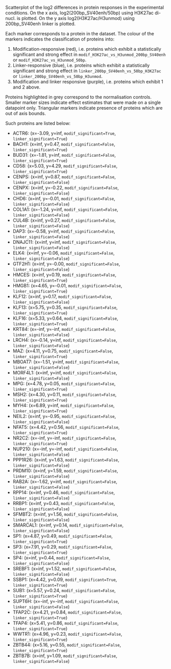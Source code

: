 
Scatterplot of the log2 differences in protein responses in the experimental conditions.
On the x axis, log2(200bp_SV40enh/50bp) using H3K27ac di-nucl. is plotted. On the y axis log2(H3K27ac/H3unmod) using 200bp_SV40enh linker is plotted.

Each marker corresponds to a protein in the dataset. The colour of the markers indicates the classification of proteins into:

1. Modification-responsive (red), i.e. proteins which exhibit a statistically significant and strong effect in `modif_H3K27ac_vs_H3unmod_200bp_SV40enh` or `modif_H3K27ac_vs_H3unmod_50bp`.
2. Linker-responsive (blue), i.e. proteins which exhibit a statistically significant and strong effect in `linker_200bp_SV40enh_vs_50bp_H3K27ac` or `linker_200bp_SV40enh_vs_50bp_H3unmod`.
3. Modification and linker responsive (purple), i.e. proteins which exhibit 1 and 2 above.

Proteins highlighted in grey correspond to the normalisation controls.
Smaller marker sizes indicate effect estimates that were made on a single datapoint only.
Triangular markers indicate presence of proteins which are out of axis bounds.

Such proteins are listed below:

   - ACTR6: (x=-3.09, y=inf, `modif_significant=True`, `linker_significant=True`)
   - BACH1: (x=inf, y=0.47, `modif_significant=False`, `linker_significant=True`)
   - BUD31: (x=-1.81, y=inf, `modif_significant=False`, `linker_significant=True`)
   - CD58: (x=5.03, y=4.29, `modif_significant=False`, `linker_significant=True`)
   - CENPS: (x=inf, y=0.87, `modif_significant=False`, `linker_significant=False`)
   - CENPX: (x=inf, y=-0.22, `modif_significant=False`, `linker_significant=False`)
   - CHD6: (x=inf, y=-0.01, `modif_significant=False`, `linker_significant=False`)
   - COL1A1: (x=-1.24, y=inf, `modif_significant=False`, `linker_significant=False`)
   - CUL4B: (x=inf, y=0.27, `modif_significant=False`, `linker_significant=False`)
   - DAP3: (x=-0.58, y=inf, `modif_significant=False`, `linker_significant=False`)
   - DNAJC11: (x=inf, y=inf, `modif_significant=False`, `linker_significant=False`)
   - ELK4: (x=inf, y=-0.06, `modif_significant=False`, `linker_significant=False`)
   - GTF2H1: (x=inf, y=-0.00, `modif_significant=False`, `linker_significant=False`)
   - HMCES: (x=inf, y=0.19, `modif_significant=False`, `linker_significant=True`)
   - HMGB1: (x=4.65, y=-0.01, `modif_significant=False`, `linker_significant=True`)
   - KLF12: (x=inf, y=0.17, `modif_significant=False`, `linker_significant=False`)
   - KLF13: (x=5.75, y=0.35, `modif_significant=False`, `linker_significant=True`)
   - KLF16: (x=5.33, y=0.64, `modif_significant=False`, `linker_significant=True`)
   - KRT84: (x=-inf, y=-inf, `modif_significant=False`, `linker_significant=False`)
   - LRCH4: (x=-0.14, y=inf, `modif_significant=False`, `linker_significant=False`)
   - MAZ: (x=4.11, y=0.75, `modif_significant=False`, `linker_significant=True`)
   - MBOAT7: (x=-1.51, y=inf, `modif_significant=False`, `linker_significant=False`)
   - MORF4L1: (x=inf, y=inf, `modif_significant=False`, `linker_significant=False`)
   - MPG: (x=4.78, y=0.05, `modif_significant=False`, `linker_significant=True`)
   - MSH2: (x=4.30, y=0.11, `modif_significant=False`, `linker_significant=True`)
   - MYH4: (x=6.89, y=inf, `modif_significant=False`, `linker_significant=True`)
   - NEIL2: (x=inf, y=-0.95, `modif_significant=False`, `linker_significant=False`)
   - NFAT5: (x=4.42, y=0.56, `modif_significant=False`, `linker_significant=True`)
   - NR2C2: (x=-inf, y=-inf, `modif_significant=False`, `linker_significant=True`)
   - NUP210: (x=-inf, y=-inf, `modif_significant=False`, `linker_significant=False`)
   - PPP1R26: (x=inf, y=1.63, `modif_significant=False`, `linker_significant=False`)
   - PRDM10: (x=inf, y=1.59, `modif_significant=False`, `linker_significant=False`)
   - RAB2A: (x=-1.62, y=inf, `modif_significant=False`, `linker_significant=False`)
   - RPP14: (x=inf, y=0.46, `modif_significant=False`, `linker_significant=False`)
   - RRBP1: (x=inf, y=0.43, `modif_significant=False`, `linker_significant=False`)
   - SFMBT2: (x=inf, y=1.56, `modif_significant=False`, `linker_significant=False`)
   - SMARCAL1: (x=inf, y=0.14, `modif_significant=False`, `linker_significant=False`)
   - SP1: (x=4.87, y=0.49, `modif_significant=False`, `linker_significant=True`)
   - SP3: (x=7.91, y=0.29, `modif_significant=False`, `linker_significant=True`)
   - SP4: (x=inf, y=0.44, `modif_significant=False`, `linker_significant=False`)
   - SREBF1: (x=inf, y=1.52, `modif_significant=False`, `linker_significant=False`)
   - SSBP1: (x=4.42, y=0.09, `modif_significant=True`, `linker_significant=True`)
   - SUB1: (x=5.57, y=0.24, `modif_significant=False`, `linker_significant=True`)
   - SUPT6H: (x=-inf, y=-inf, `modif_significant=False`, `linker_significant=False`)
   - TFAP2C: (x=4.21, y=0.84, `modif_significant=False`, `linker_significant=True`)
   - TFAP4: (x=5.41, y=0.86, `modif_significant=False`, `linker_significant=True`)
   - WWTR1: (x=4.96, y=0.23, `modif_significant=False`, `linker_significant=True`)
   - ZBTB44: (x=5.16, y=0.55, `modif_significant=False`, `linker_significant=True`)
   - ZBTB7B: (x=inf, y=1.09, `modif_significant=False`, `linker_significant=False`)
        